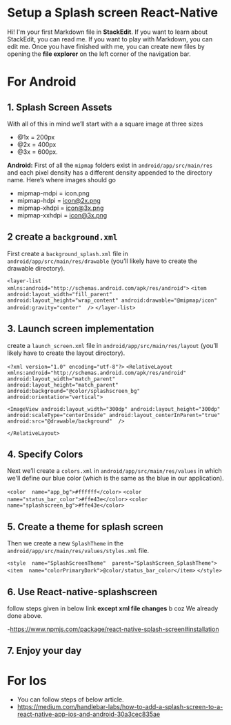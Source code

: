 # Setup a Splash screen React-Native

Hi! I'm your first Markdown file in **StackEdit**. If you want to learn about StackEdit, you can read me. If you want to play with Markdown, you can edit me. Once you have finished with me, you can create new files by opening the **file explorer** on the left corner of the navigation bar.

# For Android 
## 1. Splash Screen Assets

With all of this in mind we’ll start with a a square image at three sizes
 - @1x = 200px
 - @2x = 400px
 - @3x = 600px.

**Android:**
	First of all the  `mipmap`  folders exist in  `android/app/src/main/res`  and each pixel density has a different density appended to the directory name. Here’s where images should go

-   mipmap-mdpi = icon.png
-   mipmap-hdpi = icon@2x.png
-   mipmap-xhdpi = icon@3x.png
-   mipmap-xxhdpi = icon@3x.png


## 2 create a `background.xml`

First create a `background_splash.xml` file in `android/app/src/main/res/drawable` (you’ll likely have to create the drawable directory).

`<layer-list  xmlns:android="http://schemas.android.com/apk/res/android">`
`<item
android:layout_width="fill_parent"
android:layout_height="wrap_content"
android:drawable="@mipmap/icon"
android:gravity="center"  />`
`</layer-list>`

## 3.  Launch screen implementation

 create a `launch_screen.xml` file in `android/app/src/main/res/layout` (you’ll likely have to create the layout directory).

`<?xml version="1.0" encoding="utf-8"?>`
`<RelativeLayout  xmlns:android="http://schemas.android.com/apk/res/android"
android:layout_width="match_parent"
android:layout_height="match_parent"
android:background="@color/splashscreen_bg"
android:orientation="vertical">`

`<ImageView
android:layout_width="300dp"
android:layout_height="300dp"
android:scaleType="centerInside"
android:layout_centerInParent="true"
android:src="@drawable/background"  />`

`</RelativeLayout>`

## 4. Specify Colors

Next we’ll create a `colors.xml` in `android/app/src/main/res/values` in which we'll define our blue color (which is the same as the blue in our application).

`<color  name="app_bg">#ffffff</color>`
`<color  name="status_bar_color">#ffe43e</color>`
`<color  name="splashscreen_bg">#ffe43e</color>`

## 5. Create a theme for splash screen

Then we create a new `SplashTheme` in the `android/app/src/main/res/values/styles.xml` file.

`<style  name="SplashScreenTheme"  parent="SplashScreen_SplashTheme">`
   `<item  name="colorPrimaryDark">@color/status_bar_color</item>`
`</style>`

## 6. Use React-native-splashscreen

follow steps given in below link **except xml file changes**  b coz We already done above.

-https://www.npmjs.com/package/react-native-splash-screen#installation


## 7. Enjoy your day

# For Ios 
- You can follow  steps of below article.
- https://medium.com/handlebar-labs/how-to-add-a-splash-screen-to-a-react-native-app-ios-and-android-30a3cec835ae

